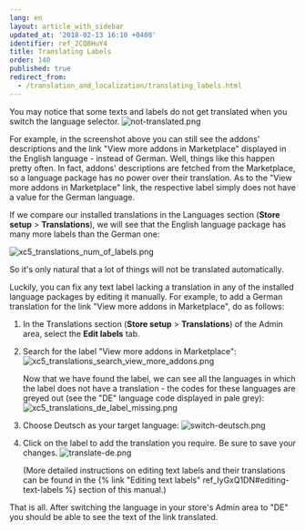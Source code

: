 ```yaml
---
lang: en
layout: article_with_sidebar
updated_at: '2018-02-13 16:10 +0400'
identifier: ref_2CQ8HuY4
title: Translating Labels
order: 140
published: true
redirect_from:
  - /translation_and_localization/translating_labels.html
---
```

You may notice that some texts and labels do not get translated when you switch the language selector. 
![not-translated.png]({{site.baseurl}}/attachments/ref_2CQ8HuY4/not-translated.png)

For example, in the screenshot above you can still see the addons' descriptions and the link "View more addons in Marketplace" displayed in the English language - instead of German. Well, things like this happen pretty often. In fact, addons' descriptions are fetched from the Marketplace, so a language package has no power over their translation. As to the "View more addons in Marketplace" link, the respective label simply does not have a value for the German language. 

If we compare our installed translations in the Languages section (**Store setup** > **Translations**), we will see that the English language package has many more labels than the German one:

   ![xc5_translations_num_of_labels.png]({{site.baseurl}}/attachments/ref_NH3w8sSS/xc5_translations_num_of_labels.png)

So it's only natural that a lot of things will not be translated automatically. 

Luckily, you can fix any text label lacking a translation in any of the installed language packages by editing it manually. For example, to add a German translation for the link "View more addons in Marketplace", do as follows:

1.  In the Translations section (**Store setup** > **Translations**) of the Admin area, select the **Edit labels** tab.

2.  Search for the label "View more addons in Marketplace":
    ![xc5_translations_search_view_more_addons.png]({{site.baseurl}}/attachments/ref_NH3w8sSS/xc5_translations_search_view_more_addons.png)

    Now that we have found the label, we can see all the languages in which the label does not have a translation - the codes for these languages are greyed out (see the "DE" language code displayed in pale grey):
    ![xc5_translations_de_label_missing.png]({{site.baseurl}}/attachments/ref_NH3w8sSS/xc5_translations_de_label_missing.png)
    
3.  Choose Deutsch as your target language:
    ![switch-deutsch.png]({{site.baseurl}}/attachments/ref_2CQ8HuY4/switch-deutsch.png)

4. Click on the label to add the translation you require. Be sure to save your changes.
    ![translate-de.png]({{site.baseurl}}/attachments/ref_2CQ8HuY4/translate-de.png)

    (More detailed instructions on editing text labels and their translations can be found in the {% link "Editing text labels" ref_IyGxQ1DN#editing-text-labels %} section of this manual.)

That is all. After switching the language in your store's Admin area to "DE" you should be able to see the text of the link translated.
